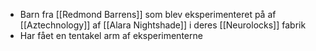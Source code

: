 - Barn fra [[Redmond Barrens]] som blev eksperimenteret på af [[Aztechnology]] af [[Alara Nightshade]] i deres [[Neurolocks]] fabrik
- Har fået en tentakel arm af eksperimenterne
